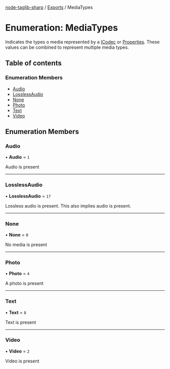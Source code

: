 [node-taglib-sharp](../README.md) / [Exports](../modules.md) / MediaTypes

# Enumeration: MediaTypes

Indicates the types o media represented by a [ICodec](../interfaces/ICodec.md) or [Properties](../classes/Properties.md). These values
can be combined to represent multiple media types.

## Table of contents

### Enumeration Members

- [Audio](MediaTypes.md#audio)
- [LosslessAudio](MediaTypes.md#losslessaudio)
- [None](MediaTypes.md#none)
- [Photo](MediaTypes.md#photo)
- [Text](MediaTypes.md#text)
- [Video](MediaTypes.md#video)

## Enumeration Members

### Audio

• **Audio** = `1`

Audio is present

---

### LosslessAudio

• **LosslessAudio** = `17`

Lossless audio is present. This also implies audio is present.

---

### None

• **None** = `0`

No media is present

---

### Photo

• **Photo** = `4`

A photo is present

---

### Text

• **Text** = `8`

Text is present

---

### Video

• **Video** = `2`

Video is present
